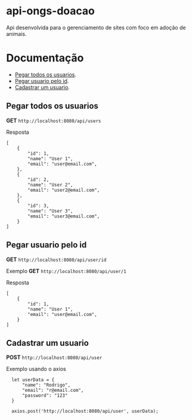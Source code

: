 # api-ongs-doacao
Api desenvolvida para o gerenciamento de sites com foco em adoção de animais.

# Documentação 

* [Pegar todos os usuarios](https://github.com/rdrsantos/api-ongs-doacao#pegar-todos-os-usuarios).
* [Pegar usuario pelo id](https://github.com/rdrsantos/api-ongs-doacaonew#pegar-usuario-pelo-id).
* [Cadastrar um usuario](https://github.com/rdrsantos/api-ongs-doacao#cadastrar-um-usuario).


## Pegar todos os usuarios

**GET** ```http://localhost:8080/api/users```

Resposta
```
[
    {
        "id": 1,
        "name": "User 1",
        "email": "user@email.com",
    },
    {
        "id": 2,
        "name": "User 2",
        "email": "user2@email.com",
    },
    {
        "id": 3,
        "name": "User 3",
        "email": "user3@email.com",
    }
]
```

## Pegar usuario pelo id
**GET** ```http://localhost:8080/api/user/id```

Exemplo
**GET** ```http://localhost:8080/api/user/1```

Resposta
```
[
    {
        "id": 1,
        "name": "User 1",
        "email": "user@email.com",
    }
]
```

## Cadastrar um usuario
**POST** ```http://localhost:8080/api/user```


Exemplo usando o axios
```
  let userData = {
      "name": "Rodrigo",
      "email": "r@email.com",
      "password": "123"
  }
  
  axios.post('http://localhost:8080/api/user', userData);
```

